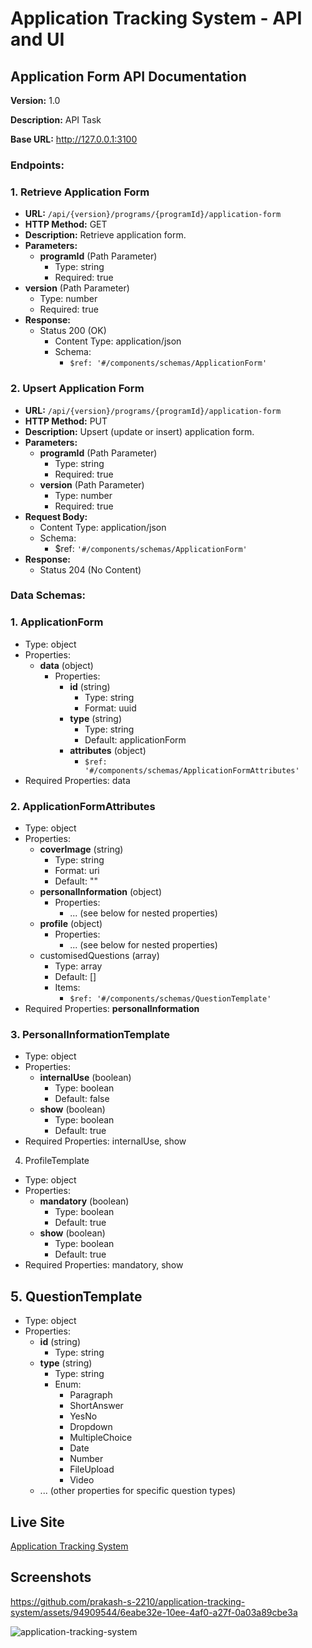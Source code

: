 # Application Tracking System - API and UI

## Application Form API Documentation

**Version:** 1.0

**Description:** API Task

**Base URL:** http://127.0.0.1:3100

### Endpoints:

### 1. Retrieve Application Form

* **URL:** `/api/{version}/programs/{programId}/application-form`
* **HTTP Method:** GET
* **Description:** Retrieve application form.
* **Parameters:**
  * **programId** (Path Parameter)
    * Type: string
    * Required: true
* **version** (Path Parameter)
  * Type: number
  * Required: true
* **Response:**
  * Status 200 (OK)
    * Content Type: application/json
    * Schema:
      * `$ref: '#/components/schemas/ApplicationForm'`
        
### 2. Upsert Application Form

* **URL:** `/api/{version}/programs/{programId}/application-form`
* **HTTP Method:** PUT
* **Description:** Upsert (update or insert) application form.
* **Parameters:**
  * **programId** (Path Parameter)
    * Type: string
    * Required: true
  * **version** (Path Parameter)
    * Type: number
    * Required: true
* **Request Body:**
  * Content Type: application/json
  * Schema:
    * $ref: `'#/components/schemas/ApplicationForm'`
* **Response:**
  * Status 204 (No Content)
 
### Data Schemas:

### 1. ApplicationForm

* Type: object
* Properties:
  * **data** (object)
    * Properties:
      * **id** (string)
        * Type: string
        * Format: uuid
      * **type** (string)
        * Type: string
        * Default: applicationForm
      * **attributes** (object)
        * `$ref: '#/components/schemas/ApplicationFormAttributes'`
* Required Properties: data
  
### 2. ApplicationFormAttributes

* Type: object
* Properties:
  * **coverImage** (string)
    * Type: string
    * Format: uri
    * Default: ""
  * **personalInformation** (object)
    * Properties:
      * ... (see below for nested properties)
  * **profile** (object)
    * Properties:
      * ... (see below for nested properties)
  * customisedQuestions (array)
    * Type: array
    * Default: []
    * Items:
      * `$ref: '#/components/schemas/QuestionTemplate'`
* Required Properties: **personalInformation**
  
### 3. PersonalInformationTemplate

* Type: object
* Properties:
  * **internalUse** (boolean)
    * Type: boolean
    * Default: false
  * **show** (boolean)
    * Type: boolean
    * Default: true
* Required Properties: internalUse, show

4. ProfileTemplate

* Type: object
* Properties:
  * **mandatory** (boolean)
    * Type: boolean
    * Default: true
  * **show** (boolean)
    * Type: boolean
    * Default: true
* Required Properties: mandatory, show

## 5. QuestionTemplate

* Type: object
* Properties:
  * **id** (string)
    * Type: string
  * **type** (string)
    * Type: string
    * Enum:
      * Paragraph
      * ShortAnswer
      * YesNo
      * Dropdown
      * MultipleChoice
      * Date
      * Number
      * FileUpload
      * Video
  * ... (other properties for specific question types)



## Live Site

  [Application Tracking System](https://ats-pro-hire.netlify.app/)

## Screenshots

https://github.com/prakash-s-2210/application-tracking-system/assets/94909544/6eabe32e-10ee-4af0-a27f-0a03a89cbe3a

![application-tracking-system](https://github.com/prakash-s-2210/application-tracking-system/assets/94909544/b713d23a-f23f-4c3d-bf33-c0495ec2d2d4)

